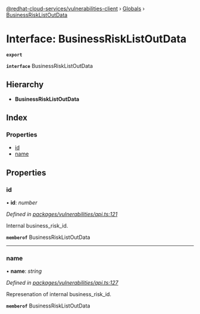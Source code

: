 [@redhat-cloud-services/vulnerabilities-client](../README.md) › [Globals](../globals.md) › [BusinessRiskListOutData](businessrisklistoutdata.md)

# Interface: BusinessRiskListOutData

**`export`** 

**`interface`** BusinessRiskListOutData

## Hierarchy

* **BusinessRiskListOutData**

## Index

### Properties

* [id](businessrisklistoutdata.md#id)
* [name](businessrisklistoutdata.md#name)

## Properties

###  id

• **id**: *number*

*Defined in [packages/vulnerabilities/api.ts:121](https://github.com/RedHatInsights/javascript-clients/blob/master/packages/vulnerabilities/api.ts#L121)*

Internal business_risk_id.

**`memberof`** BusinessRiskListOutData

___

###  name

• **name**: *string*

*Defined in [packages/vulnerabilities/api.ts:127](https://github.com/RedHatInsights/javascript-clients/blob/master/packages/vulnerabilities/api.ts#L127)*

Represenation of internal business_risk_id.

**`memberof`** BusinessRiskListOutData
